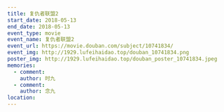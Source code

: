```yaml
---
title: 复仇者联盟2
start_date: 2018-05-13
end_date: 2018-05-13
event_type: movie
event_name: 复仇者联盟2
event_url: https://movie.douban.com/subject/10741834/
event_img: http://1929.lufeihaidao.top/douban_10741834.png
poster_img: http://1929.lufeihaidao.top/douban_poster_10741834.jpeg
memories:
  - comment: 
    author: 时九
  - comment: 
    author: 念九
location: 
---
```

